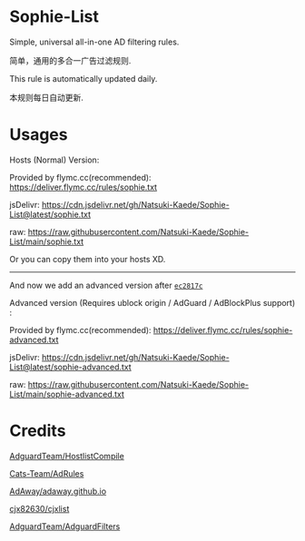 # Sophie-List

Simple, universal all-in-one AD filtering rules.

简单，通用的多合一广告过滤规则.

This rule is automatically updated daily.

本规则每日自动更新.

# Usages

Hosts (Normal) Version:

Provided by flymc.cc(recommended): https://deliver.flymc.cc/rules/sophie.txt

jsDelivr: https://cdn.jsdelivr.net/gh/Natsuki-Kaede/Sophie-List@latest/sophie.txt

raw: https://raw.githubusercontent.com/Natsuki-Kaede/Sophie-List/main/sophie.txt

Or you can copy them into your hosts XD.

---

And now we add an advanced version after [`ec2817c`](https://github.com/Natsuki-Kaede/Sophie-List/commit/ec2817c1d6200437e8af15dbc426b69b187975cc)

Advanced version (Requires ublock origin / AdGuard / AdBlockPlus support) :

Provided by flymc.cc(recommended): https://deliver.flymc.cc/rules/sophie-advanced.txt

jsDelivr: https://cdn.jsdelivr.net/gh/Natsuki-Kaede/Sophie-List@latest/sophie-advanced.txt

raw: https://raw.githubusercontent.com/Natsuki-Kaede/Sophie-List/main/sophie-advanced.txt

# Credits

[AdguardTeam/HostlistCompile](https://github.com/AdguardTeam/HostlistCompiler)

[Cats-Team/AdRules](https://github.com/Cats-Team/AdRules)

[AdAway/adaway.github.io](https://github.com/AdAway/adaway.github.io/)

[cjx82630/cjxlist](https://github.com/cjx82630/cjxlist)

[AdguardTeam/AdguardFilters](https://github.com/AdguardTeam/AdGuardFilters)
